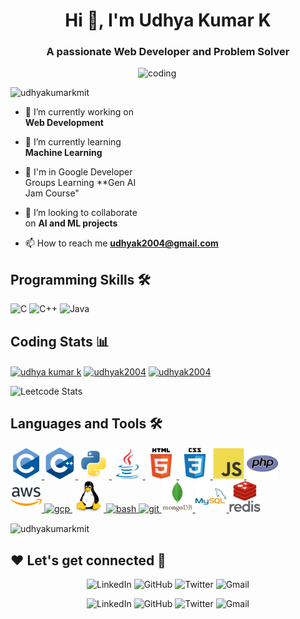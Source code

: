 <h1 align="center">Hi 👋, I'm Udhya Kumar K</h1>
<h3 align="center">A passionate Web Developer and Problem Solver</h3>

<!-- Coding GIF aligned to the right -->
<img align="right" alt="coding" width="300px" height="270px" 
     src="https://1.bp.blogspot.com/-7qsaPAu9vu0/YUyZeUEK_RI/AAAAAAAAAPo/pUPPOUNHRI46CYduioCjAGrsNKMeF3tBACLcBGAsYHQ/w1600/46207-programmer.gif" 
     style="margin-right: 60;">

<br>

<p align="left">
  <img src="https://komarev.com/ghpvc/?username=udhyakumarkmit&label=Profile%20views&color=0e75b6&style=flat" alt="udhyakumarkmit" />
</p>

- 🔭 I’m currently working on **Web Development**
  
- 🌱 I’m currently learning **Machine Learning**

- 🌱 I'm in Google Developer Groups Learning **Gen AI Jam Course"

- 👯 I’m looking to collaborate on **AI and ML projects**

- 📫 How to reach me **udhyak2004@gmail.com**

## Programming Skills 🛠️

 ![C](https://img.shields.io/badge/C-%2300599C.svg?style=for-the-badge&logo=c&logoColor=white)  ![C++](https://img.shields.io/badge/C++-%2300599C.svg?style=for-the-badge&logo=c%2B%2B&logoColor=white)  ![Java](https://img.shields.io/badge/Java-%23ED8B00.svg?style=for-the-badge&logo=java&logoColor=white) 

## Coding Stats 📊

<p align="left">
<a href="https://www.linkedin.com/in/udhya-kumar-k-b7999128a/" target="blank"><img align="center" src="https://raw.githubusercontent.com/rahuldkjain/github-profile-readme-generator/master/src/images/icons/Social/linked-in-alt.svg" alt="udhya kumar k" height="40" width="50" /></a>
<a href="https://www.hackerrank.com/udhyak2004" target="blank"><img align="center" src="https://raw.githubusercontent.com/rahuldkjain/github-profile-readme-generator/master/src/images/icons/Social/hackerrank.svg" alt="udhyak2004" height="40" width="50" /></a>
<a href="https://www.leetcode.com/udhyak2004" target="blank"><img align="center" src="https://raw.githubusercontent.com/rahuldkjain/github-profile-readme-generator/master/src/images/icons/Social/leet-code.svg" alt="udhyak2004" height="40" width="50" /></a>
</p>

![Leetcode Stats](https://leetcard.jacoblin.cool/udhyak2004)




## Languages and Tools 🛠️

<p align="left" style="margin-left: 30;"> 
  <a href="https://www.cprogramming.com/" target="_blank" rel="noreferrer"> 
    <img src="https://raw.githubusercontent.com/devicons/devicon/master/icons/c/c-original.svg" alt="c" width="50" height="50"/> 
  </a> 
  <a href="https://www.w3schools.com/cpp/" target="_blank" rel="noreferrer"> 
    <img src="https://raw.githubusercontent.com/devicons/devicon/master/icons/cplusplus/cplusplus-original.svg" alt="cplusplus" width="50" height="50"/> 
  </a> 
  <a href="https://www.python.org" target="_blank" rel="noreferrer"> 
    <img src="https://raw.githubusercontent.com/devicons/devicon/master/icons/python/python-original.svg" alt="python" width="50" height="50"/> 
  </a>
  <a href="https://www.java.com" target="_blank" rel="noreferrer"> 
    <img src="https://raw.githubusercontent.com/devicons/devicon/master/icons/java/java-original.svg" alt="java" width="50" height="50"/> 
  </a>
 
 <a href="https://www.w3.org/html/" target="_blank" rel="noreferrer"> 
    <img src="https://raw.githubusercontent.com/devicons/devicon/master/icons/html5/html5-original-wordmark.svg" alt="html5" width="50" height="50"/> 
  </a>
  
  <a href="https://www.w3schools.com/css/" target="_blank" rel="noreferrer"> 
    <img src="https://raw.githubusercontent.com/devicons/devicon/master/icons/css3/css3-original-wordmark.svg" alt="css3" width="50" height="50"/> 
  </a> 
  <a href="https://developer.mozilla.org/en-US/docs/Web/JavaScript" target="_blank" rel="noreferrer"> 
    <img src="https://raw.githubusercontent.com/devicons/devicon/master/icons/javascript/javascript-original.svg" alt="javascript" width="50" height="50"/> 
  </a>


  <!-- Backend Languages -->
  <a href="https://www.php.net" target="_blank" rel="noreferrer"> 
    <img src="https://raw.githubusercontent.com/devicons/devicon/master/icons/php/php-original.svg" alt="php" width="50" height="50"/> 
  </a> 
  <br>
  <!-- Cloud & OS -->
  <a href="https://aws.amazon.com" target="_blank" rel="noreferrer"> 
    <img src="https://raw.githubusercontent.com/devicons/devicon/master/icons/amazonwebservices/amazonwebservices-original-wordmark.svg" alt="aws" width="50" height="50"/> 
  </a>
  <a href="https://cloud.google.com" target="_blank" rel="noreferrer"> 
    <img src="https://www.vectorlogo.zone/logos/google_cloud/google_cloud-icon.svg" alt="gcp" width="50" height="50"/> 
  </a> 
  <a href="https://www.linux.org/" target="_blank" rel="noreferrer"> 
    <img src="https://raw.githubusercontent.com/devicons/devicon/master/icons/linux/linux-original.svg" alt="linux" width="50" height="50"/> 
  </a> 
  <a href="https://www.gnu.org/software/bash/" target="_blank" rel="noreferrer"> 
    <img src="https://www.vectorlogo.zone/logos/gnu_bash/gnu_bash-icon.svg" alt="bash" width="50" height="50"/> 
  </a> 
  <a href="https://git-scm.com/" target="_blank" rel="noreferrer"> 
    <img src="https://www.vectorlogo.zone/logos/git-scm/git-scm-icon.svg" alt="git" width="50" height="50"/> 
  </a> 
  
  <!-- Databases -->
  <a href="https://www.mongodb.com/" target="_blank" rel="noreferrer"> 
    <img src="https://raw.githubusercontent.com/devicons/devicon/master/icons/mongodb/mongodb-original-wordmark.svg" alt="mongodb" width="50" height="50"/> 
  </a> 
  <a href="https://www.mysql.com/" target="_blank" rel="noreferrer"> 
    <img src="https://raw.githubusercontent.com/devicons/devicon/master/icons/mysql/mysql-original-wordmark.svg" alt="mysql" width="50" height="50"/> 
  </a> 
  <a href="https://redis.io" target="_blank" rel="noreferrer"> 
    <img src="https://raw.githubusercontent.com/devicons/devicon/master/icons/redis/redis-original-wordmark.svg" alt="redis" width="50" height="50"/> 
  </a> 
</p> 


<p><img align="center" src="https://github-readme-stats.vercel.app/api/top-langs?username=udhyakumarkmit&show_icons=true&locale=en&layout=compact" alt="udhyakumarkmit" /></p>


## ❤️ Let's get connected 🤝
<p align="center">
  <a href="https://www.linkedin.com/in/udhya-kumar-k-b7999128a/" target="_blank" style="text-decoration: none;">
    <img src="https://img.shields.io/badge/LinkedIn-0077B5?style=for-the-badge&logo=linkedin" alt="LinkedIn" />
  </a>
  <a href="https://github.com/UdhyaKumarKMIT" target="_blank" style="text-decoration: none;">
    <img src="https://img.shields.io/badge/GitHub-333333?style=for-the-badge&logo=github" alt="GitHub" />
  </a>
  <a href="https://twitter.com/k_udhya69116" target="_blank" style="text-decoration: none;">
    <img src="https://img.shields.io/badge/Twitter-1DA1F2?style=for-the-badge&logo=twitter" alt="Twitter" />
  </a>
  <a href="mailto:udhyak2004@example.com" target="_blank" style="text-decoration: none;">
    <img src="https://img.shields.io/badge/Gmail-D14836?style=for-the-badge&logo=gmail" alt="Gmail" />
  </a>
</p>
<p align="center">
  <a href="[www.linkedin.com/in/udhya-kumar-k-b7999128a](https://www.linkedin.com/in/udhya-kumar-k-b7999128a/)" target="_blank" style="text-decoration: none;">
    <img href="www.linkedin.com/in/udhya-kumar-k-b7999128a" src="https://img.shields.io/badge/LinkedIn-0077B5?style=for-the-badge&logo=linkedin" alt="LinkedIn" />
  </a>
  <a href="[https://github.com](https://github.com/UdhyaKumarKMIT)" target="_blank" style="text-decoration: none;">
    <img src="https://img.shields.io/badge/GitHub-333333?style=for-the-badge&logo=github" alt="GitHub" />
  </a>
  <a href="twitter.com/@k_udhya69116" target="_blank" style="text-decoration: none;">
    <img src="https://img.shields.io/badge/Twitter-1DA1F2?style=for-the-badge&logo=twitter" alt="Twitter" />
  </a>
 
  <a href="mailto:udhyak2004@example.com" target="_blank" style="text-decoration: none;">
    <img src="https://img.shields.io/badge/Gmail-D14836?style=for-the-badge&logo=gmail" alt="Gmail" />
  </a>
</p>

